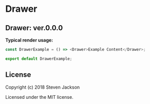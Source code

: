 Drawer
================
Drawer: ver.0.0.0 
---
**Typical render usage:**

```js
const DrawerExample = () => <Drawer>Example Content</Drawer>;

export default DrawerExample;
```

## License
Copyright (c) 2018 Steven Jackson

Licensed under the MIT license.
